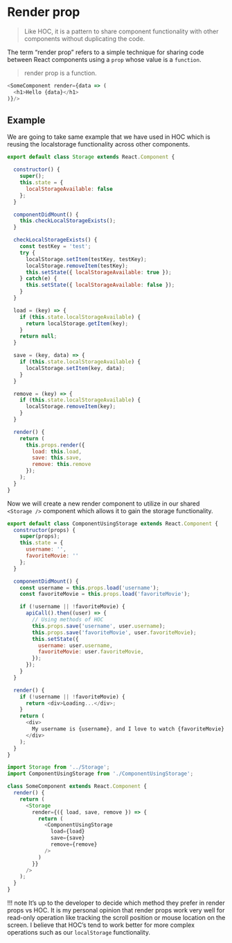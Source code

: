 # Render prop

> Like HOC, it is a pattern to share component functionality with other components without duplicating the code.

The term “render prop” refers to a simple technique for sharing code between React components using a `prop` whose value is a `function`.

> render prop is a function.

```js
<SomeComponent render={data => (
  <h1>Hello {data}</h1>
)}/>
```

## Example

We are going to take same example that we have used in HOC which is reusing the localstorage functionality across other components.

```js
export default class Storage extends React.Component {

  constructor() {
    super();
    this.state = {
      localStorageAvailable: false
    };
  }

  componentDidMount() {
    this.checkLocalStorageExists();
  }

  checkLocalStorageExists() {
    const testKey = 'test';
    try {
      localStorage.setItem(testKey, testKey);
      localStorage.removeItem(testKey);
      this.setState({ localStorageAvailable: true });
    } catch(e) {
      this.setState({ localStorageAvailable: false });
    }
  }

  load = (key) => {
    if (this.state.localStorageAvailable) {
      return localStorage.getItem(key);
    }
    return null;
  }

  save = (key, data) => {
    if (this.state.localStorageAvailable) {
      localStorage.setItem(key, data);
    }
  }

  remove = (key) => {
    if (this.state.localStorageAvailable) {
      localStorage.removeItem(key);
    }
  }

  render() {
    return (
      this.props.render({
        load: this.load,
        save: this.save,
        remove: this.remove
      });
    );
  }
}
```

Now we will create a new render component to utilize in our shared `<Storage />` component which allows it to gain the storage functionality.

```js
export default class ComponentUsingStorage extends React.Component {
  constructor(props) {
    super(props);
    this.state = {
      username: '',
      favoriteMovie: ''
    };
  }

  componentDidMount() {
    const username = this.props.load('username');
    const favoriteMovie = this.props.load('favoriteMovie');

    if (!username || !favoriteMovie) {
      apiCall().then((user) => {
        // Using methods of HOC
        this.props.save('username', user.username);
        this.props.save('favoriteMovie', user.favoriteMovie);
        this.setState({
          username: user.username,
          favoriteMovie: user.favoriteMovie,
        });
      });
    }
  }

  render() {
    if (!username || !favoriteMovie) {
      return <div>Loading...</div>;
    }
    return (
      <div>
        My username is {username}, and I love to watch {favoriteMovie}.
      </div>
    );
  }
}
```

```js
import Storage from '../Storage';
import ComponentUsingStorage from './ComponentUsingStorage';

class SomeComponent extends React.Component {
  render() {
    return (
      <Storage
        render={({ load, save, remove }) => {
          return (
            <ComponentUsingStorage
              load={load}
              save={save}
              remove={remove}
            />
          )
        }}
      />
    );
  }
}
```

!!! note
    It’s up to the developer to decide which method they prefer in render props vs HOC. It is my personal opinion that render props work very well for read-only operation like tracking the scroll position or mouse location on the screen. I believe that HOC’s tend to work better for more complex operations such as our `localStorage` functionality.
